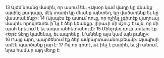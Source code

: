 13 Այժմ նրանց մասին, որ ասում են. «Այսօր կամ վաղը կը գնանք այսինչ քաղաքը, մէկ տարի կը մնանք այնտեղ, կը վաճառենք եւ կը վաստակենք»: 14 (Այսպէս էք ասում դուք, որ ոչինչ չգիտէք վաղուայ մասին. որովհետեւ ի՞նչ է ձեր կեանքը. յիրաւի մի մշուշ է այն, որ մի պահ երեւում է եւ ապա անհետանում): 15 Մինչդեռ դուք ասելու էք. «Եթէ Տէրը կամենայ, եւ ապրենք, կ՚անենք այս կամ այն բանը»: 16 Բայց արդ, պարծենում էք ձեր ամբարտաւանութեամբ: Այսպիսի ամէն պարծանք չար է: 17 Ով որ գիտէ, թէ ինչ է բարին, եւ չի անում, նրա համար այդ մեղք է:
